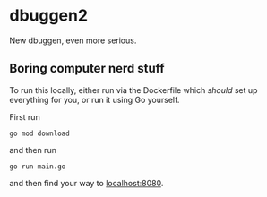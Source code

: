 # dbuggen2

New dbuggen, even more serious.

## Boring computer nerd stuff

To run this locally, either run via the Dockerfile which *should* set up everything for you, or run it using Go yourself.

First run
```shell
go mod download
```

and then run
```shell
go run main.go
```

and then find your way to [localhost:8080](http://localhost:8080/).